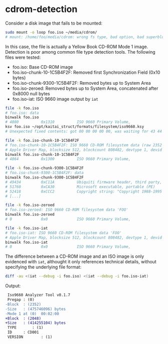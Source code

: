 # cdrom-detection

Consider a disk image that fails to be mounted:

```bash
sudo mount -o loop foo.iso ~/media/cdrom/
# mount: /home/foo/media/cdrom: wrong fs type, bad option, bad superblock on /dev/loop0, missing codepage or helper program, or other error.
```

In this case, the file is actually a Yellow Book CD-ROM Mode 1 image. Detection is poor among common file type detection tools. The following files were tested:

- foo.iso: Base CD-ROM image
- foo.iso-chunk-10-1C5B4F2F: Removed first Synchronization Field (0x10 bytes)
- foo.iso-chunk-9300-1C5B4F2F: Removed bytes up to System Area
- foo.iso-zeroed: Removed bytes up to System Area, concatenated after 0x8000 null bytes
- foo.iso-iat: ISO 9660 image output by `iat`

```bash
file -k foo.iso
# foo.iso: data
binwalk foo.iso
# 4880          0x1310          ISO 9660 Primary Volume,
ksv foo.iso ~/opt/kaitai_struct/formats/filesystem/iso9660.ksy
# Unexpected fixed contents: got 00 00 00 00 00, was waiting for 43 44 30 30 31

file -k foo.iso-chunk-10-1C5B4F2F
# foo.iso-chunk-10-1C5B4F2F: ISO 9660 CD-ROM filesystem data (raw 2352 byte sectors)
# Apple Driver Map, blocksize 512, blockcount 808482, devtype 1, devid 1, driver count 0, contains[@0x200]: Apple Partition Map, map block count 2, start block 1, block count 2, name MRKS, type Apple_partition_map, valid, allocated, readable, contains[@0x400]: Apple Partition Map, map block count 2, start block 5408, block count 803074, name Toast 3.5.5J PPC HFS Optimizer, type Apple_HFS, valid, allocated, readable dBase III DBT, version number 0, next free block index 152133, 1st item "PM"
binwalk foo.iso-chunk-10-1C5B4F2F
# 4864          0x1300          ISO 9660 Primary Volume,

file -k foo.iso-chunk-9300-1C5B4F2F
# foo.iso-chunk-9300-1C5B4F2F: data
binwalk foo.iso-chunk-9300-1C5B4F2F
# 49434         0xC11A          Ubiquiti firmware header, third party, ~CRC32: 0x0, version: "=Foo.EXE"
# 51760         0xCA30          Microsoft executable, portable (PE)
# 52418         0xCCC2          Copyright string: "Copyright 1988-1995 Apple Computer Inc. All Rights Reserved."
# [...]

file -k foo.iso-zeroed
# foo.iso-zeroed: ISO 9660 CD-ROM filesystem data 'FOO'
binwalk foo.iso-zeroed
# 0             0x0             ISO 9660 Primary Volume,

file -k foo.iso-iat
# foo.iso-iat: ISO 9660 CD-ROM filesystem data 'FOO'
# Apple Driver Map, blocksize 512, blockcount 808482, devtype 1, devid 1, driver count 0, contains[@0x200]: Apple Partition Map, map block count 2, start block 1, block count 2, name MRKS, type Apple_partition_map, valid, allocated, readable, contains[@0x400]: Apple Partition Map, map block count 2, start block 5408, block count 803074, name Toast 3.5.5J PPC HFS Optimizer, type Apple_HFS, valid, allocated, readable dBase III DBT, version number 0, next free block index 152133, 1st item "PM"
binwalk foo.iso-iat
# 0             0x0             ISO 9660 Primary Volume,
```

The difference between a CD-ROM image and an ISO image is only evidenced with `iat`, althought it only references technical details, without specifying the underlying file format:

```bash
diff -au <(iat --debug -i foo.iso) <(iat --debug -i foo.iso-iat)
```

Output:

```diff
 Iso9660 Analyzer Tool v0.1.7
 Pregap	: (0)
-Block	: (2352)
-Size	: (475746096) bytes
-Mode 1 at (0)	00:02:00
+Block	: (2048)
+Size	: (414255104) bytes
 TYPE		: (1)
 ID		: CD001
 VERSION		: (1)
```
